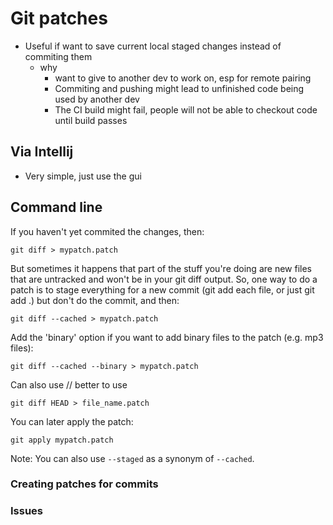 # Git patches

- Useful if want to save current local staged changes instead of commiting them
  - why
    - want to give to another dev to work on, esp for remote pairing
    - Commiting and pushing might lead to unfinished code being used by another dev
    - The CI build might fail, people will not be able to checkout code until build passes

## Via Intellij

- Very simple, just use the gui

## Command line

If you haven't yet commited the changes, then:

`git diff > mypatch.patch`

But sometimes it happens that part of the stuff you're doing are new files that are untracked and won't be in your git diff output. So, one way to do a patch is to stage everything for a new commit (git add each file, or just git add .) but don't do the commit, and then:

`git diff --cached > mypatch.patch`

Add the 'binary' option if you want to add binary files to the patch (e.g. mp3 files):

`git diff --cached --binary > mypatch.patch`

Can also use // better to use

`git diff HEAD > file_name.patch`

You can later apply the patch:

`git apply mypatch.patch`

Note: You can also use `--staged` as a synonym of `--cached`.

### Creating patches for commits

### Issues

